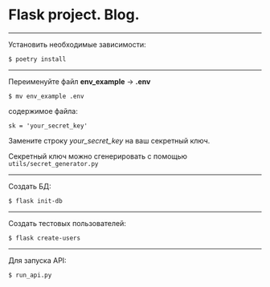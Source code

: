 # Flask project. Blog.

---

Установить необходимые зависимости:

```commandline
$ poetry install
```

---

Переименуйте файл **env_example** -> **.env**

```commandline
$ mv env_example .env
```

содержимое файла:

`sk = 'your_secret_key'`

Замените строку *your_secret_key* на ваш секретный ключ.

Секретный ключ можно сгенерировать с помощью `utils/secret_generator.py`

---

Создать БД:

```commandline
$ flask init-db
```

---

Создать тестовых пользователей:

```commandline
$ flask create-users
```

---

Для запуска API:

```commandline
$ run_api.py
```
